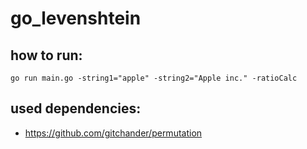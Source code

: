 # go_levenshtein

## how to run:
`go run main.go -string1="apple" -string2="Apple inc." -ratioCalc`

## used dependencies:
- https://github.com/gitchander/permutation
